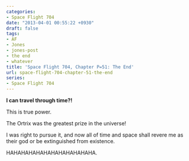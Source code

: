 ```yaml
---
categories:
- Space Flight 704
date: "2013-04-01 00:55:22 +0930"
draft: false
tags:
- AF
- Jones
- jones-post
- the end
- whatever
title: 'Space Flight 704, Chapter P=51: The End'
url: space-flight-704-chapter-51-the-end
series:
- Space Flight 704
---
```

**I can travel through time?!**

This is true power.

The Ortrix was the greatest prize in the universe!

I was right to pursue it, and now all of time and space shall revere me as their god or be extinguished from existence.

HAHAHAHAHAHAHAHAHAHAHAHA.

